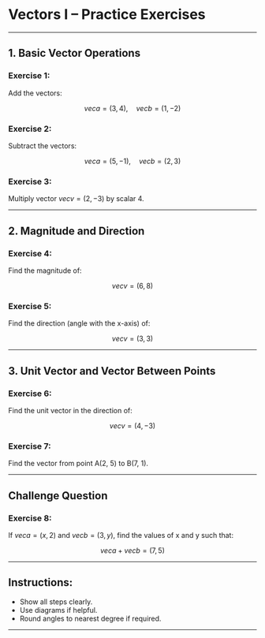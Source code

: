 
# Vectors I – Practice Exercises

---

## **1. Basic Vector Operations**

### Exercise 1:
Add the vectors:

$$
vec{a} = (3, 4), \quad vec{b} = (1, -2)
$$

### Exercise 2:
Subtract the vectors:

$$
vec{a} = (5, -1), \quad vec{b} = (2, 3)
$$

### Exercise 3:
Multiply vector $vec{v} = (2, -3)$ by scalar 4.

---

## **2. Magnitude and Direction**

### Exercise 4:
Find the magnitude of:

$$
vec{v} = (6, 8)
$$

### Exercise 5:
Find the direction (angle with the x-axis) of:

$$
vec{v} = (3, 3)
$$

---

## **3. Unit Vector and Vector Between Points**

### Exercise 6:
Find the unit vector in the direction of:

$$
vec{v} = (4, -3)
$$

### Exercise 7:
Find the vector from point A(2, 5) to B(7, 1).

---

## Challenge Question

### Exercise 8:

If $vec{a} = (x, 2)$ and $vec{b} = (3, y)$, find the values of x and y such that:

$$
vec{a} + vec{b} = (7, 5)
$$

---

## Instructions:
- Show all steps clearly.
- Use diagrams if helpful.
- Round angles to nearest degree if required.

---
